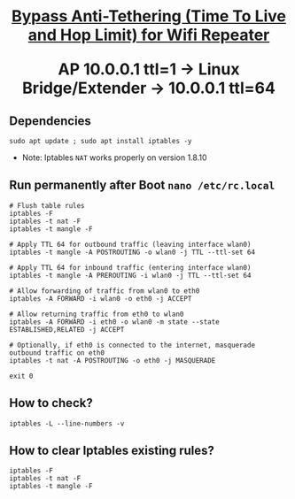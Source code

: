 <h1 align="center"> <summary>
      
   [Bypass Anti-Tethering (Time To Live and Hop Limit) for Wifi Repeater](https://github.com/xiv3r/anti-tethering-bypasser)
   
AP 10.0.0.1 ttl=1 -> Linux Bridge/Extender -> 10.0.0.1 ttl=64
</summary> </h1>

## Dependencies 

    sudo apt update ; sudo apt install iptables -y

* Note: Iptables `NAT` works properly on version 1.8.10

## Run permanently after Boot `nano /etc/rc.local`
```
# Flush table rules
iptables -F
iptables -t nat -F
iptables -t mangle -F

# Apply TTL 64 for outbound traffic (leaving interface wlan0)
iptables -t mangle -A POSTROUTING -o wlan0 -j TTL --ttl-set 64

# Apply TTL 64 for inbound traffic (entering interface wlan0)
iptables -t mangle -A PREROUTING -i wlan0 -j TTL --ttl-set 64

# Allow forwarding of traffic from wlan0 to eth0
iptables -A FORWARD -i wlan0 -o eth0 -j ACCEPT

# Allow returning traffic from eth0 to wlan0
iptables -A FORWARD -i eth0 -o wlan0 -m state --state ESTABLISHED,RELATED -j ACCEPT

# Optionally, if eth0 is connected to the internet, masquerade outbound traffic on eth0
iptables -t nat -A POSTROUTING -o eth0 -j MASQUERADE

exit 0
```

## How to check?

    iptables -L --line-numbers -v

## How to clear Iptables existing rules?

    iptables -F
    iptables -t nat -F
    iptables -t mangle -F
